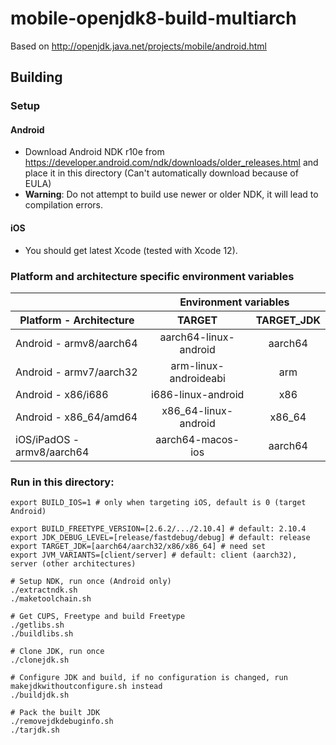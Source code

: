 # mobile-openjdk8-build-multiarch

Based on http://openjdk.java.net/projects/mobile/android.html

## Building 

### Setup
#### Android
- Download Android NDK r10e from https://developer.android.com/ndk/downloads/older_releases.html and place it in this directory (Can't automatically download because of EULA)
- **Warning**: Do not attempt to build use newer or older NDK, it will lead to compilation errors.

#### iOS
- You should get latest Xcode (tested with Xcode 12).

### Platform and architecture specific environment variables
<table>
      <thead>
        <tr>
          <th></th>
          <th align="center" colspan="7">Environment variables</th>
        </tr>
        <tr>
          <th>Platform - Architecture</th>
          <th align="center">TARGET</th>
          <th align="center">TARGET_JDK</th>
        </tr>
      </thead>
      <tbody>
        <tr>
          <td>Android - armv8/aarch64</td>
          <td align="center">aarch64-linux-android</td>
          <td align="center">aarch64</td>
        </tr>
        <tr>
          <td>Android - armv7/aarch32</td>
          <td align="center">arm-linux-androideabi</td>
          <td align="center">arm</td>
        </tr>
        <tr>
          <td>Android - x86/i686</td>
          <td align="center">i686-linux-android</td>
          <td align="center">x86</td>
        </tr>
        <tr>
          <td>Android - x86_64/amd64</td>
          <td align="center">x86_64-linux-android</td>
          <td align="center">x86_64</td>
        </tr>
        <tr>
          <td>iOS/iPadOS - armv8/aarch64</td>
          <td align="center">aarch64-macos-ios</td>
          <td align="center">aarch64</td>
        </tr>
      </tbody>
	</table>

### Run in this directory:
```
export BUILD_IOS=1 # only when targeting iOS, default is 0 (target Android)

export BUILD_FREETYPE_VERSION=[2.6.2/.../2.10.4] # default: 2.10.4
export JDK_DEBUG_LEVEL=[release/fastdebug/debug] # default: release
export TARGET_JDK=[aarch64/aarch32/x86/x86_64] # need set
export JVM_VARIANTS=[client/server] # default: client (aarch32), server (other architectures)

# Setup NDK, run once (Android only)
./extractndk.sh
./maketoolchain.sh

# Get CUPS, Freetype and build Freetype
./getlibs.sh
./buildlibs.sh

# Clone JDK, run once
./clonejdk.sh

# Configure JDK and build, if no configuration is changed, run makejdkwithoutconfigure.sh instead
./buildjdk.sh

# Pack the built JDK
./removejdkdebuginfo.sh
./tarjdk.sh
```
